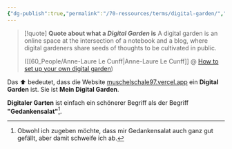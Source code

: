 ```yaml
---
{"dg-publish":true,"permalink":"/70-ressources/terms/digital-garden/","tags":["class/termNote"],"noteIcon":""}
---
```



> [!quote] **Quote about what a *Digital Garden* is**
> A digital garden is an online space at the intersection of a notebook and a blog, where digital gardeners share seeds of thoughts to be cultivated in public.
> 
> ([[60_People/Anne-Laure Le Cunff\|Anne-Laure Le Cunff]] @ [How to set up your own digital garden](https://nesslabs.com/digital-garden-set-up))
> 

Das ⬆️ bedeutet, dass die Website [muschelschale97.vercel.app](https://muschelschale97.vercel.app/) ein **Digital Garden** ist. Sie ist **Mein Digital Garden**.

**Digitaler Garten** ist einfach ein schönerer Begriff als der Begriff **"Gedankensalat"**[^1].




[^1]: Obwohl ich zugeben möchte, dass mir Gedankensalat auch ganz gut gefällt, aber damit schweife ich ab.